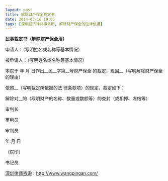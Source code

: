 ```yaml
---
layout: post
title: 解除财产保全裁定书
date: 2014-03-16 19:05
tags: [深圳经济律师事务所, 解除财产保全的法律依据]
---
```

<strong>民事裁定书（解除财产保全用）</strong>

申请人：（写明姓名或名称等基本情况）

被申请人：（写明姓名或名称等基本情况）

本院于 年 月 日作出__民__字第__号财产保全 的裁定，现因__（写明解除财产保全的理由）

依照__（写明裁定所依据的法 律条款项）的规定，裁定如下：

解除对__的（写明财产的名称、数量或数额等）的查封（或扣押、冻结等）

审判长

审判员

审判员

年 月 日

（院印）

书记员



<a href="http://www.wangpingan.com/">深圳律师咨询</a>：<a href="http://www.wangpingan.com/">http://www.wangpingan.com/</a>

